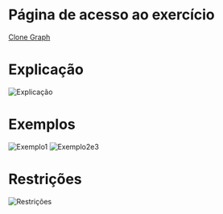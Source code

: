 # Página de acesso ao exercício
[Clone Graph](https://leetcode.com/problems/clone-graph/description/)<br>
# Explicação
![Explicação](../assets/CloneGraph_Explicacao)
# Exemplos
![Exemplo1](../assets/CloneGraph_Exemplo1)
![Exemplo2e3](../assets/CloneGraph_Exemplos2e3)
# Restrições
![Restrições](../assets/CloneGraph_Restricoes)

